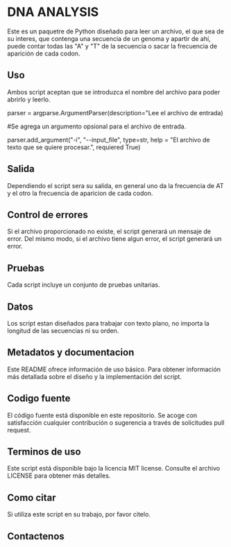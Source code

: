 # DNA ANALYSIS
Este es un paquetre de Python diseñado para leer un archivo, el que sea de su interes, que contenga una secuencia de un genoma y apartir de ahí, puede contar todas las "A" y "T" de la secuencia o sacar la frecuencia de aparición de 
cada codon.

## Uso
Ambos script aceptan que se introduzca el nombre del archivo para poder abrirlo y leerlo.

parser = argparse.ArgumentParser(description="Lee el archivo de entrada)

#Se agrega un argumento opsional para el archivo de entrada.

parser.add_argument("-i", "--input_file", 
                    type=str, 
                    help = "El archivo de texto que se quiere procesar.",
                    requiered True)

## Salida
Dependiendo el script sera su salida, en general uno da la frecuencia de AT y el otro la frecuencia de aparicion de cada codon.

## Control de errores
Si el archivo proporcionado no existe, el script generará un mensaje de error. Del mismo modo, si el archivo tiene algun error, el script generará un error.

## Pruebas
Cada script incluye un conjunto de pruebas unitarias.

## Datos
Los script estan diseñados para trabajar con texto plano, no importa la longitud de las secuencias ni su orden.

## Metadatos y documentacion
Este README ofrece información de uso básico. Para obtener información más detallada sobre el diseño y la implementación del script.

## Codigo fuente
El código fuente está disponible en este repositorio. Se acoge con satisfacción cualquier contribución o sugerencia a través de solicitudes pull request.

## Terminos de uso
Este script está disponible bajo la licencia MIT license. Consulte el archivo LICENSE para obtener más detalles.

## Como citar
Si utiliza este script en su trabajo, por favor citelo.

## Contactenos